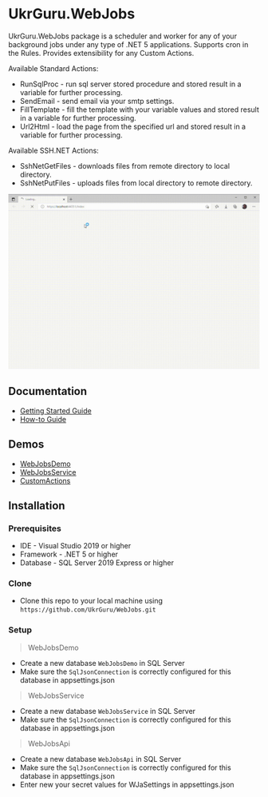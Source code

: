 # UkrGuru.WebJobs

UkrGuru.WebJobs package is a scheduler and worker for any of your background jobs under any type of .NET 5 applications. 
Supports cron in the Rules. Provides extensibility for any Custom Actions.

Available Standard Actions:
- RunSqlProc - run sql server stored procedure and stored result in a variable for further processing.
- SendEmail - send email via your smtp settings.
- FillTemplate - fill the template with your variable values and stored result in a variable for further processing.
- Url2Html - load the page from the specified url and stored result in a variable for further processing.

Available SSH.NET Actions:
- SshNetGetFiles - downloads files from remote directory to local directory.
- SshNetPutFiles - uploads files from local directory to remote directory.

![Demo_App](https://github.com/UkrGuru/WebJobs/blob/main/docs/images/webjobs-demo.gif)

## Documentation
- [Getting Started Guide](#)
- [How-to Guide](#)

## Demos
- [WebJobsDemo](#https://github.com/UkrGuru/WebJobs/tree/main/demos/WebJobsDemo) 
- [WebJobsService](#https://github.com/UkrGuru/WebJobs/tree/main/demos/WebJobsService) 
- [CustomActions](#https://github.com/UkrGuru/WebJobs/tree/main/demos/CustomActions) 

## Installation

### Prerequisites

- IDE - Visual Studio 2019 or higher
- Framework - .NET 5 or higher
- Database - SQL Server 2019 Express or higher 

### Clone

- Clone this repo to your local machine using `https://github.com/UkrGuru/WebJobs.git`

### Setup

> WebJobsDemo
- Create a new database `WebJobsDemo` in SQL Server
- Make sure the `SqlJsonConnection` is correctly configured for this database in appsettings.json

> WebJobsService
- Create a new database `WebJobsService` in SQL Server
- Make sure the `SqlJsonConnection` is correctly configured for this database in appsettings.json

> WebJobsApi
- Create a new database `WebJobsApi` in SQL Server
- Make sure the `SqlJsonConnection` is correctly configured for this database in appsettings.json
- Enter new your secret values for WJaSettings in appsettings.json
